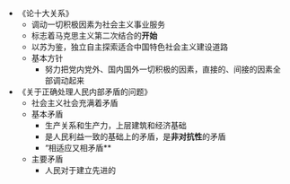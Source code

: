- 《论十大关系》
	- 调动一切积极因素为社会主义事业服务
	- 标志着马克思主义第二次结合的**开始**
	- 以苏为鉴，独立自主探索适合中国特色社会主义建设道路
	- 基本方针
		- 努力把党内党外、国内国外一切积极的因素，直接的、间接的因素全部调动起来
- 《关于正确处理人民内部矛盾的问题》
	- 社会主义社会充满着矛盾
	- 基本矛盾
		- 生产关系和生产力，上层建筑和经济基础
		- 是人民利益一致的基础上的矛盾，是**非对抗性**的矛盾
		- “相适应又相矛盾**
	- 主要矛盾
		- 人民对于建立先进的